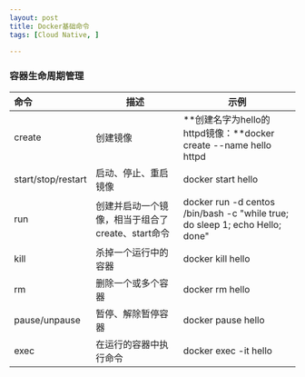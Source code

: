 ```yaml
---
layout: post
title: Docker基础命令
tags: [Cloud Native, ]

---
```


### 容器生命周期管理

| 命令               | 描述                                              | 示例                                                         |
| :----------------- | ------------------------------------------------- | ------------------------------------------------------------ |
| create             | 创建镜像                                          | **创建名字为hello的httpd镜像：**docker create --name hello httpd |
| start/stop/restart | 启动、停止、重启镜像                              | docker start hello                                           |
| run                | 创建并启动一个镜像，相当于组合了create、start命令 | docker run -d centos /bin/bash -c "while true; do sleep 1; echo Hello; done" |
| kill               | 杀掉一个运行中的容器                              | docker kill hello                                            |
| rm                 | 删除一个或多个容器                                | docker rm hello                                              |
| pause/unpause      | 暂停、解除暂停容器                                | docker pause hello                                           |
| exec               | 在运行的容器中执行命令                            | docker exec -it hello                                        |
